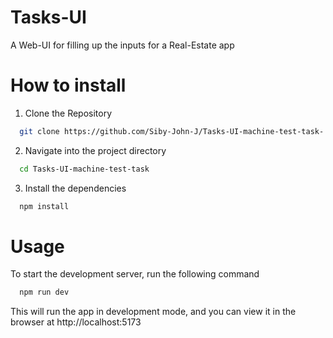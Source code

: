 # Tasks-UI
A Web-UI for filling up the inputs for a Real-Estate app

# How to install

1. Clone the Repository
```bash
  git clone https://github.com/Siby-John-J/Tasks-UI-machine-test-task-.git
```

2. Navigate into the project directory
```bash
  cd Tasks-UI-machine-test-task
```

3. Install the dependencies
```bash
  npm install
```

# Usage
To start the development server, run the following command
```bash
  npm run dev
```
This will run the app in development mode, and you can view it in the browser at http://localhost:5173
